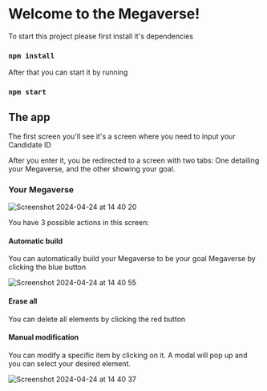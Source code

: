 # Welcome to the Megaverse!

To start this project please first install it's dependencies

### `npm install`

After that you can start it by running

### `npm start`

## The app

The first screen you'll see it's a screen where you need to input your Candidate ID

After you enter it, you be redirected to a screen with two tabs: One detailing your Megaverse, and the other showing your goal.

### Your Megaverse

![Screenshot 2024-04-24 at 14 40 20](https://github.com/ConcoMB/megaverse-dashboard/assets/1123168/e9beadb0-50c8-41bd-8038-0c169cc4dbd6)

You have 3 possible actions in this screen:

#### Automatic build
You can automatically build your Megaverse to be your goal Megaverse by clicking the blue button

![Screenshot 2024-04-24 at 14 40 55](https://github.com/ConcoMB/megaverse-dashboard/assets/1123168/af831bf5-f970-4ab7-80aa-b0ad6398c424)

#### Erase all
You can delete all elements by clicking the red button

#### Manual modification
You can modify a specific item by clicking on it. A modal will pop up and you can select your desired element.

![Screenshot 2024-04-24 at 14 40 37](https://github.com/ConcoMB/megaverse-dashboard/assets/1123168/65088c18-7358-40b5-800e-0da5858033d4)

